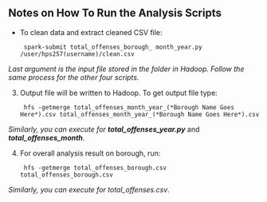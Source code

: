 Notes on How To Run the Analysis Scripts
-------------------

- To clean data and extract cleaned CSV file:

       spark-submit total_offenses_borough_ month_year.py /user/hps257(username)/clean.csv
*Last argument is the input file stored in the folder in Hadoop. Follow the same process for the other four scripts.*		

3. Output file will be written to Hadoop. To get output file type:

		hfs -getmerge total_offenses_month_year_(*Borough Name Goes Here*).csv total_offenses_month_year_(*Borough Name Goes Here*).csv

*Similarly, you can execute for **total_offenses_year.py*** and ***total_offenses_month***.

4. For overall analysis result on borough, run:

        hfs -getmerge total_offenses_borough.csv total_offenses_borough.csv
*Similarly, you can execute for total_offenses.csv*.
